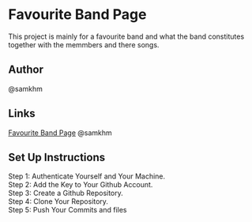# Favourite Band Page
This project is mainly for a favourite band and what the band constitutes together with the memmbers and there songs.
## Author
@samkhm

## Links
[Favourite Band Page](https://github.com/samkhm/projectOne.git)
@samkhm
## Set Up Instructions
Step 1: Authenticate Yourself and Your Machine.<br>
Step 2: Add the Key to Your Github Account. <br>
Step 3: Create a Github Repository. <br>
Step 4: Clone Your Repository. <br>
Step 5: Push Your Commits and files
